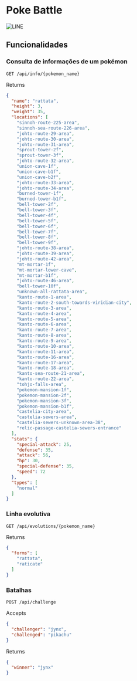 # Poke Battle

![LINE](https://img.shields.io/badge/coverage-98%25-green)

## Funcionalidades
### Consulta de informações de um pokémon
`GET /api/info/{pokemon_name}`

Returns
```json
{
  "name": "rattata",
  "height": 3,
  "weight": 35,
  "locations": [
    "sinnoh-route-225-area",
    "sinnoh-sea-route-226-area",
    "johto-route-29-area",
    "johto-route-30-area",
    "johto-route-31-area",
    "sprout-tower-2f",
    "sprout-tower-3f",
    "johto-route-32-area",
    "union-cave-1f",
    "union-cave-b1f",
    "union-cave-b2f",
    "johto-route-33-area",
    "johto-route-34-area",
    "burned-tower-1f",
    "burned-tower-b1f",
    "bell-tower-2f",
    "bell-tower-3f",
    "bell-tower-4f",
    "bell-tower-5f",
    "bell-tower-6f",
    "bell-tower-7f",
    "bell-tower-8f",
    "bell-tower-9f",
    "johto-route-38-area",
    "johto-route-39-area",
    "johto-route-42-area",
    "mt-mortar-1f",
    "mt-mortar-lower-cave",
    "mt-mortar-b1f",
    "johto-route-46-area",
    "bell-tower-10f",
    "unknown-all-rattata-area",
    "kanto-route-1-area",
    "kanto-route-2-south-towards-viridian-city",
    "kanto-route-3-area",
    "kanto-route-4-area",
    "kanto-route-5-area",
    "kanto-route-6-area",
    "kanto-route-7-area",
    "kanto-route-8-area",
    "kanto-route-9-area",
    "kanto-route-10-area",
    "kanto-route-11-area",
    "kanto-route-16-area",
    "kanto-route-17-area",
    "kanto-route-18-area",
    "kanto-sea-route-21-area",
    "kanto-route-22-area",
    "tohjo-falls-area",
    "pokemon-mansion-1f",
    "pokemon-mansion-2f",
    "pokemon-mansion-3f",
    "pokemon-mansion-b1f",
    "castelia-city-area",
    "castelia-sewers-area",
    "castelia-sewers-unknown-area-38",
    "relic-passage-castelia-sewers-entrance"
  ],
  "stats": {
    "special-attack": 25,
    "defense": 35,
    "attack": 56,
    "hp": 30,
    "special-defense": 35,
    "speed": 72
  },
  "types": [
    "normal"
  ]
}
```


### Linha evolutiva
`GET /api/evolutions/{pokemon_name}`

Returns
```json
{
  "forms": [
    "rattata",
    "raticate"
  ]
}
```

### Batalhas
`POST /api/challenge`

Accepts
```json
{
  "challenger": "jynx",
  "challenged": "pikachu"
}
```

Returns
```json
{
  "winner": "jynx"
}
```
